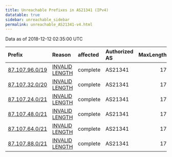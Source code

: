 ```yaml
---
title: Unreachable Prefixes in AS21341 (IPv4)
datatable: true
sidebar: unreachable_sidebar
permalink: unreachable_AS21341-v4.html
---
```


Data as of 2018-12-12 02:35:00 UTC


<div class="datatable-begin"></div>

| Prefix                                                 | Reason                                                                                                   | affected   | Authorized AS   |   MaxLength | Anchor                                         |   unreachable /24s |
|:-------------------------------------------------------|:---------------------------------------------------------------------------------------------------------|:-----------|:----------------|------------:|:-----------------------------------------------|-------------------:|
| [87.107.96.0/19](https://stat.ripe.net/87.107.96.0/19) | [INVALID LENGTH](https://rpki-validator.ripe.net/announcement-preview?asn=AS21341&prefix=87.107.96.0/19) | complete   | AS21341         |          17 | [RIPE](unreachable_RIPE_NCC_RPKI_Root-v4.html) |                 32 |
| [87.107.32.0/20](https://stat.ripe.net/87.107.32.0/20) | [INVALID LENGTH](https://rpki-validator.ripe.net/announcement-preview?asn=AS21341&prefix=87.107.32.0/20) | complete   | AS21341         |          17 | [RIPE](unreachable_RIPE_NCC_RPKI_Root-v4.html) |                 16 |
| [87.107.24.0/21](https://stat.ripe.net/87.107.24.0/21) | [INVALID LENGTH](https://rpki-validator.ripe.net/announcement-preview?asn=AS21341&prefix=87.107.24.0/21) | complete   | AS21341         |          17 | [RIPE](unreachable_RIPE_NCC_RPKI_Root-v4.html) |                  8 |
| [87.107.48.0/21](https://stat.ripe.net/87.107.48.0/21) | [INVALID LENGTH](https://rpki-validator.ripe.net/announcement-preview?asn=AS21341&prefix=87.107.48.0/21) | complete   | AS21341         |          17 | [RIPE](unreachable_RIPE_NCC_RPKI_Root-v4.html) |                  8 |
| [87.107.64.0/21](https://stat.ripe.net/87.107.64.0/21) | [INVALID LENGTH](https://rpki-validator.ripe.net/announcement-preview?asn=AS21341&prefix=87.107.64.0/21) | complete   | AS21341         |          17 | [RIPE](unreachable_RIPE_NCC_RPKI_Root-v4.html) |                  8 |
| [87.107.88.0/21](https://stat.ripe.net/87.107.88.0/21) | [INVALID LENGTH](https://rpki-validator.ripe.net/announcement-preview?asn=AS21341&prefix=87.107.88.0/21) | complete   | AS21341         |          17 | [RIPE](unreachable_RIPE_NCC_RPKI_Root-v4.html) |                  8 |

<div class="datatable-end"></div>
